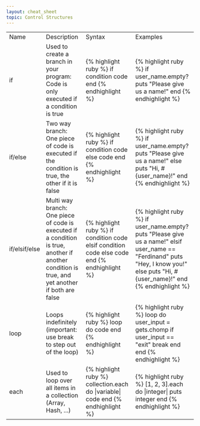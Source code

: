```yaml
---
layout: cheat_sheet
topic: Control Structures
---
```


<!-- because of the code blocks, we have to do the table with HTML and use `highlight` instead of ``` -->
<table>
<tr>
  <td>Name</td><td>Description</td><td>Syntax</td><td>Examples</td>
</tr>
<tr>
  <td>if</td>
  <td>Used to create a branch in your program: Code is only executed if a condition is true</td>
  <td>
{% highlight ruby %}
if condition
  code
end
{% endhighlight %}
  </td>
  <td>
{% highlight ruby %}
if user_name.empty?
  puts "Please give us a name!"
end
{% endhighlight %}
  </td>
</tr>

<tr>
  <td>if/else</td>
  <td>Two way branch: One piece of code is executed if the condition is true, the other if it is false</td>
  <td>
{% highlight ruby %}
if condition
  code
else
  code
end
{% endhighlight %}
  </td>
  <td>
{% highlight ruby %}
if user_name.empty?
  puts "Please give us a name!"
else
  puts "Hi, #{user_name}!"
end
{% endhighlight %}
  </td>
</tr>

<tr>
  <td>if/elsif/else</td>
  <td>Multi way branch: One piece of code is executed if a condition is true, another if another condition is true, and yet another if both are false</td>
  <td>
{% highlight ruby %}
if condition
  code
elsif condition
  code
else
  code
end
{% endhighlight %}
  </td>
  <td>
{% highlight ruby %}
if user_name.empty?
  puts "Please give us a name!"
elsif user_name == "Ferdinand"
  puts "Hey, I know you!"
else
  puts "Hi, #{user_name}!"
end
{% endhighlight %}
  </td>
</tr>

<tr>
  <td>loop</td>
  <td>Loops indefinitely (important: use <span class="pre">break</span> to step out of the loop)</td>
  <td>
{% highlight ruby %}
loop do
  code
end
{% endhighlight %}
  </td>
  <td>
{% highlight ruby %}
loop do
  user_input = gets.chomp
  if user_input == "exit"
    break
  end
end
{% endhighlight %}
  </td>
</tr>

<tr>
  <td>each</td>
  <td>Used to loop over all items in a collection (Array, Hash, ...)</td>
  <td>
{% highlight ruby %}
collection.each do |variable|
  code
end
{% endhighlight %}
  </td>
  <td>
{% highlight ruby %}
[1, 2, 3].each do |integer|
  puts integer
end
{% endhighlight %}
  </td>
</tr>

</table>